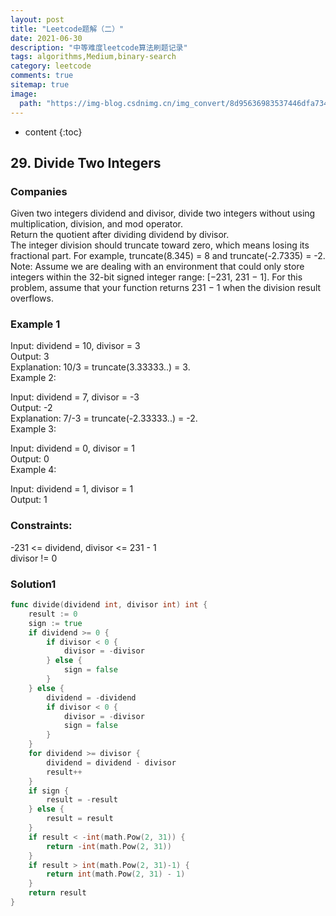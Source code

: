 ```yaml
---
layout: post
title: "Leetcode题解（二）"
date: 2021-06-30
description: "中等难度leetcode算法刷题记录"
tags: algorithms,Medium,binary-search
category: leetcode
comments: true
sitemap: true
image:
  path: "https://img-blog.csdnimg.cn/img_convert/8d95636983537446dfa734751f438c0f.png"
---
```

* content
{:toc}

## 29. Divide Two Integers

### Companies

Given two integers dividend and divisor, divide two integers without using multiplication, division, and mod operator.  
Return the quotient after dividing dividend by divisor.  
The integer division should truncate toward zero, which means losing its fractional part. For example, truncate(8.345) = 8 and truncate(-2.7335) = -2.  
Note: Assume we are dealing with an environment that could only store integers within the 32-bit signed integer range: [−231, 231 − 1]. For this problem, assume that your function returns 231 − 1 when the division result overflows.

### Example 1

Input: dividend = 10, divisor = 3  
Output: 3  
Explanation: 10/3 = truncate(3.33333..) = 3.  
Example 2:
  
Input: dividend = 7, divisor = -3  
Output: -2  
Explanation: 7/-3 = truncate(-2.33333..) = -2.  
Example 3:
  
Input: dividend = 0, divisor = 1  
Output: 0  
Example 4:
  
Input: dividend = 1, divisor = 1  
Output: 1
  
### Constraints:

-231 <= dividend, divisor <= 231 - 1  
divisor != 0

### Solution1

```go
func divide(dividend int, divisor int) int {
	result := 0
	sign := true
	if dividend >= 0 {
		if divisor < 0 {
			divisor = -divisor
		} else {
			sign = false
		}
	} else {
		dividend = -dividend
		if divisor < 0 {
			divisor = -divisor
			sign = false
		}
	}
	for dividend >= divisor {
		dividend = dividend - divisor
		result++
	}
	if sign {
		result = -result
	} else {
		result = result
	}
	if result < -int(math.Pow(2, 31)) {
		return -int(math.Pow(2, 31))
	}
	if result > int(math.Pow(2, 31)-1) {
		return int(math.Pow(2, 31) - 1)
	}
	return result
}
```